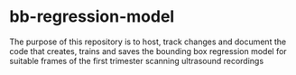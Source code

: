 # bb-regression-model
The purpose of this repository is to host, track changes and document the code that creates, trains and saves the bounding box regression model for suitable frames of the first trimester scanning ultrasound recordings

